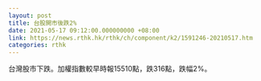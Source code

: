 ```yaml
---
layout: post
title: 台股開市後跌2%
date: 2021-05-17 09:12:00.000000000 +08:00
link: https://news.rthk.hk/rthk/ch/component/k2/1591246-20210517.htm
categories: rthk
---
```


台灣股市下跌。加權指數較早時報15510點，跌316點，跌幅2%。
